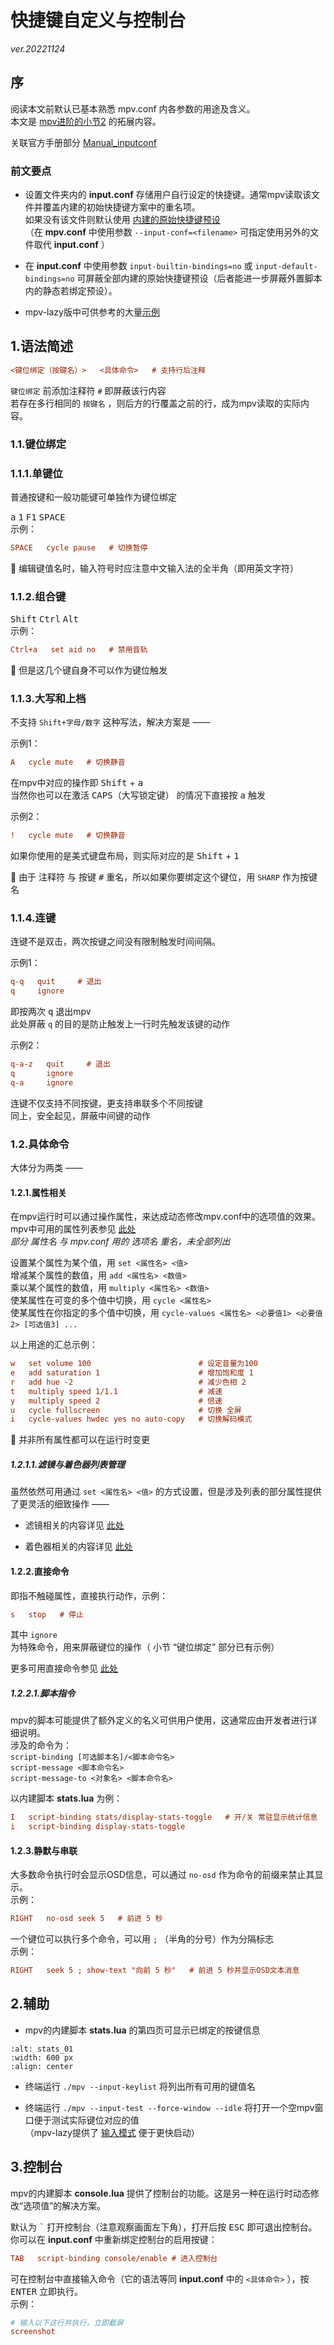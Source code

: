 # 快捷键自定义与控制台

_ver.20221124_

## 序

阅读本文前默认已基本熟悉 mpv.conf 内各参数的用途及含义。  
本文是 [mpv进阶的小节2](https://hooke007.github.io/unofficial/mpv_start.html#id8) 的拓展内容。

关联官方手册部分 [Manual_inputconf](https://mpv.io/manual/master/#input-conf)

### 前文要点

- 设置文件夹内的 **input.conf** 存储用户自行设定的快捷键。通常mpv读取该文件并覆盖内建的初始快捷键方案中的重名项。  
如果没有该文件则默认使用 [内建的原始快捷键预设](https://github.com/mpv-player/mpv/blob/master/etc/input.conf)  
（在 **mpv.conf** 中使用参数 `--input-conf=<filename>` 可指定使用另外的文件取代 **input.conf** ）

- 在 **input.conf** 中使用参数 `input-builtin-bindings=no` 或 `input-default-bindings=no` 可屏蔽全部内建的原始快捷键预设（后者能进一步屏蔽外置脚本内的静态若绑定预设）。

- mpv-lazy版中可供参考的大量[示例](https://github.com/hooke007/MPV_lazy/blob/main/portable_config/input.conf)

## 1.语法简述

```ini
<键位绑定（按键名）>   <具体命令>   # 支持行后注释
```

`键位绑定` 前添加注释符 `#` 即屏蔽该行内容  
若存在多行相同的 `按键名` ，则后方的行覆盖之前的行，成为mpv读取的实际内容。

### 1.1.键位绑定

### 1.1.1.单键位

普通按键和一般功能键可单独作为键位绑定

<kbd>a</kbd> <kbd>1</kbd> <kbd>F1</kbd> <kbd>SPACE</kbd>  
示例：
```ini
SPACE   cycle pause   # 切换暂停
```

🔺 编辑键值名时，输入符号时应注意中文输入法的全半角（即用英文字符）

### 1.1.2.组合键

<kbd>Shift</kbd> <kbd>Ctrl</kbd> <kbd>Alt</kbd>  
示例：
```ini
Ctrl+a   set aid no   # 禁用音轨
```

🔺 但是这几个键自身不可以作为键位触发

### 1.1.3.大写和上档

不支持 `Shift+字母/数字` 这种写法，解决方案是 ——

示例1：
```ini
A   cycle mute   # 切换静音
```
在mpv中对应的操作即 <kbd>Shift</kbd> + <kbd>a</kbd>  
当然你也可以在激活 <kbd>CAPS</kbd>（大写锁定键） 的情况下直接按 <kbd>a</kbd> 触发

示例2：
```ini
!   cycle mute   # 切换静音
```
如果你使用的是美式键盘布局，则实际对应的是 <kbd>Shift</kbd> + <kbd>1</kbd>

🔺 由于 注释符 与 按键 <kbd>#</kbd> 重名，所以如果你要绑定这个键位，用 `SHARP` 作为按键名

### 1.1.4.连键

连键不是双击，两次按键之间没有限制触发时间间隔。

示例1：
```ini
q-q   quit     # 退出
q     ignore
```
即按两次 <kbd>q</kbd> 退出mpv  
此处屏蔽 `q` 的目的是防止触发上一行时先触发该键的动作

示例2：
```ini
q-a-z   quit     # 退出
q       ignore
q-a     ignore
```
连键不仅支持不同按键，更支持串联多个不同按键  
同上，安全起见，屏蔽中间键的动作

### 1.2.具体命令

大体分为两类 ——

#### 1.2.1.属性相关

在mpv运行时可以通过操作属性，来达成动态修改mpv.conf中的选项值的效果。  
mpv中可用的属性列表参见 [此处](https://mpv.io/manual/master/#property-list)  
_部分 属性名 与 mpv.conf 用的 选项名 重名，未全部列出_

设置某个属性为某个值，用 `set <属性名> <值>`  
增减某个属性的数值，用 `add <属性名> <数值>`  
乘以某个属性的数值，用 `multiply <属性名> <数值>`  
使某属性在可变的多个值中切换，用 `cycle <属性名>`  
使某属性在你指定的多个值中切换，用 `cycle-values <属性名> <必要值1> <必要值2> [可选值3] ...`  

以上用途的汇总示例：
```ini
w   set volume 100                        # 设定音量为100
e   add saturation 1                      # 增加饱和度 1
r   add hue -2                            # 减少色相 2
t   multiply speed 1/1.1                  # 减速
y   multiply speed 2                      # 倍速
u   cycle fullscreen                      # 切换 全屏
i   cycle-values hwdec yes no auto-copy   # 切换解码模式
```

🔺 并非所有属性都可以在运行时变更

##### 1.2.1.1.滤镜与着色器列表管理

虽然依然可用通过 `set <属性名> <值>` 的方式设置，但是涉及列表的部分属性提供了更灵活的细致操作 ——

- 滤镜相关的内容详见 [此处](https://hooke007.github.io/unofficial/mpv_filters.html#input-conf)

- 着色器相关的内容详见 [此处](https://hooke007.github.io/unofficial/mpv_shaders.html#id7)

#### 1.2.2.直接命令

即指不触碰属性，直接执行动作，示例：
```ini
s   stop   # 停止
```

其中 `ignore` 为特殊命令，用来屏蔽键位的操作（ 小节 “键位绑定” 部分已有示例）

更多可用直接命令参见 [此处](https://mpv.io/manual/master/#list-of-input-commands)

##### 1.2.2.1.脚本指令

mpv的脚本可能提供了额外定义的名义可供用户使用，这通常应由开发者进行详细说明。  
涉及的命令为：  
`script-binding [可选脚本名]/<脚本命令名>`  
`script-message <脚本命令名>`  
`script-message-to <对象名> <脚本命令名>`

以内建脚本 **stats.lua** 为例：
```ini
I   script-binding stats/display-stats-toggle   # 开/关 常驻显示统计信息
i   script-binding display-stats-toggle
```

#### 1.2.3.静默与串联

大多数命令执行时会显示OSD信息，可以通过 `no-osd` 作为命令的前缀来禁止其显示。  
示例：
```ini
RIGHT   no-osd seek 5   # 前进 5 秒
```

一个键位可以执行多个命令，可以用 `;` （半角的分号）作为分隔标志  
示例：
```ini
RIGHT   seek 5 ; show-text "向前 5 秒"   # 前进 5 秒并显示OSD文本消息
```

## 2.辅助

- mpv的内建脚本 **stats.lua** 的第四页可显示已绑定的按键信息  
```{image} _assets/mpv_input-stats_01.webp
:alt: stats_01
:width: 600 px
:align: center
```

- 终端运行 `./mpv --input-keylist` 将列出所有可用的键值名

- 终端运行 `./mpv --input-test --force-window --idle` 将打开一个空mpv窗口便于测试实际键位对应的值  
（mpv-lazy提供了 [输入模式](https://github.com/hooke007/MPV_lazy/blob/main/installer/mpv-输入模式.bat) 便于更快启动）

## 3.控制台

mpv的内建脚本 **console.lua** 提供了控制台的功能。这是另一种在运行时动态修改“选项值”的解决方案。

默认为 <kbd>`</kbd> 打开控制台（注意观察画面左下角），打开后按 <kbd>ESC</kbd> 即可退出控制台。你可以在 **input.conf** 中重新绑定控制台的启用按键：
```ini
TAB   script-binding console/enable # 进入控制台
```

可在控制台中直接输入命令（它的语法等同 **input.conf** 中的 `<具体命令>` ），按 <kbd>ENTER</kbd> 立即执行。  
示例：
```ini
# 输入以下这行并执行，立即截屏
screenshot
```
